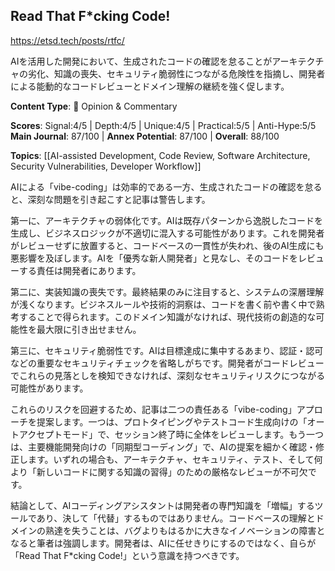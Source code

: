 ## Read That F*cking Code!

https://etsd.tech/posts/rtfc/

AIを活用した開発において、生成されたコードの確認を怠ることがアーキテクチャの劣化、知識の喪失、セキュリティ脆弱性につながる危険性を指摘し、開発者による能動的なコードレビューとドメイン理解の継続を強く促します。

**Content Type**: 💭 Opinion & Commentary

**Scores**: Signal:4/5 | Depth:4/5 | Unique:4/5 | Practical:5/5 | Anti-Hype:5/5
**Main Journal**: 87/100 | **Annex Potential**: 87/100 | **Overall**: 88/100

**Topics**: [[AI-assisted Development, Code Review, Software Architecture, Security Vulnerabilities, Developer Workflow]]

AIによる「vibe-coding」は効率的である一方、生成されたコードの確認を怠ると、深刻な問題を引き起こすと記事は警告します。

第一に、アーキテクチャの弱体化です。AIは既存パターンから逸脱したコードを生成し、ビジネスロジックが不適切に混入する可能性があります。これを開発者がレビューせずに放置すると、コードベースの一貫性が失われ、後のAI生成にも悪影響を及ぼします。AIを「優秀な新人開発者」と見なし、そのコードをレビューする責任は開発者にあります。

第二に、実装知識の喪失です。最終結果のみに注目すると、システムの深層理解が浅くなります。ビジネスルールや技術的洞察は、コードを書く前や書く中で熟考することで得られます。このドメイン知識がなければ、現代技術の創造的な可能性を最大限に引き出せません。

第三に、セキュリティ脆弱性です。AIは目標達成に集中するあまり、認証・認可などの重要なセキュリティチェックを省略しがちです。開発者がコードレビューでこれらの見落としを検知できなければ、深刻なセキュリティリスクにつながる可能性があります。

これらのリスクを回避するため、記事は二つの責任ある「vibe-coding」アプローチを提案します。一つは、プロトタイピングやテストコード生成向けの「オートアクセプトモード」で、セッション終了時に全体をレビューします。もう一つは、主要機能開発向けの「同期型コーディング」で、AIの提案を細かく確認・修正します。いずれの場合も、アーキテクチャ、セキュリティ、テスト、そして何より「新しいコードに関する知識の習得」のための厳格なレビューが不可欠です。

結論として、AIコーディングアシスタントは開発者の専門知識を「増幅」するツールであり、決して「代替」するものではありません。コードベースの理解とドメインの熟達を失うことは、バグよりもはるかに大きなイノベーションの障害となると筆者は強調します。開発者は、AIに任せきりにするのではなく、自らが「Read That F*cking Code!」という意識を持つべきです。